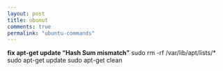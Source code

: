 ```yaml
---
layout: post
title: ubunut
comments: true
permalink: "ubuntu-commands"
---
```


__fix apt-get update “Hash Sum mismatch”__
sudo rm -rf /var/lib/apt/lists/*
sudo apt-get update
sudo apt-get clean
